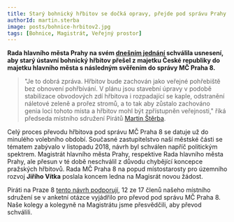 ```yaml
---
title: Starý bohnický hřbitov se dočká opravy, přejde pod správu Prahy 8
authorId: martin.sterba
image: posts/bohnice-hrbitov2.jpg
tags: [Bohnice, Magistrát, Veřejný prostor]
---
```


**Rada hlavního města Prahy na svém [dnešním jednání](https://www.praha.eu/public/12/b2/b9/3259641_1148133_Prg_13_Rada_2021.pdf) schválila usnesení, aby starý ústavní bohnický hřbitov přešel z majetku České republiky do majetku hlavního města s následným svěřením do správy MČ Praha 8.**

>"Je to dobrá zpráva. Hřbitov bude zachován jako veřejné pohřebiště bez obnovení pohřbívání. V plánu jsou stavební úpravy v podobě stabilizace obvodových zdí hřbitova i rozpadající se kaple, odstranění náletové zeleně a prořez stromů, a to tak aby zůstalo zachováno genia loci tohoto místa a hřbitov mohl být zpřístupněn veřejnosti," říká předseda místního sdružení Pirátů [Martin Štěrba](https://praha8.pirati.cz/lide/martin-sterba.html). 

Celý proces převodu hřbitova pod správu MČ Praha 8 se datuje už do minulého volebního období. Současné zastupitelstvo naší městské části se tématem zabývalo v listopadu 2018, návrh byl schválen napříč politickým spektrem. Magistrát hlavního města Prahy, respektive Rada hlavního města Prahy, ale přesun v té době neschválil z důvodu chybějící koncepce pražských hřbitovů. Rada MČ Praha 8 na popud místostarosty pro územního rozvoj **Jiřího Vítka** poslala koncem ledna na Magisrát novou žádost. 

Piráti na Praze 8 [tento návrh podporují](https://forum.pirati.cz/viewtopic.php?f=945&t=56030), 12 ze 17 členů našeho místního sdružení se v anketní otázce vyjádřilo pro převod pod správu MČ Praha 8. Naše kolegy a kolegyně na Magistrátu jsme přesvědčili, aby převod schválili.


